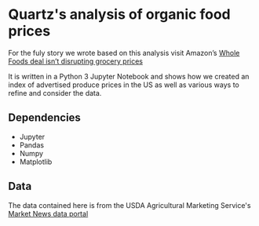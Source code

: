 # Quartz's analysis of organic food prices

For the fuly story we wrote based on this analysis visit Amazon’s [Whole Foods deal isn’t disrupting grocery prices](https://qz.com/1093822)

It is written in a Python 3 Jupyter Notebook and shows how we created an index of advertised produce prices in the US as well as various ways to refine and consider the data. 

## Dependencies 

- Jupyter
- Pandas
- Numpy
- Matplotlib


## Data

The data contained here is from the USDA Agricultural Marketing Service's [Market News data portal](https://www.marketnews.usda.gov/mnp/fv-report-retail?category=retail&portal=fv&startIndex=1&class=ALL&region=NATIONAL&organic=ALL&commodity=ALL&reportConfig=true&dr=1&repType=wiz&step2=true&run=Run&type=retail&locChoose=locState&commodityClass=allcommodity)
